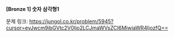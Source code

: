 **[Bronze 1] 숫자 삼각형1**

문제 링크: https://jungol.co.kr/problem/5945?cursor=eyJwcm9ibGVtc2V0Ijo2LCJmaWVsZCI6MiwiaWR4IjozfQ==
